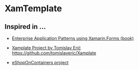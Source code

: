 ﻿# XamTemplate


## Inspired in ...

- [Enterprise Application Patterns using Xamarin.Forms (book)](https://dotnet.microsoft.com/download/thank-you/xamarin-ebook)

- [Xamplate Project by Tomislav Erić https://github.com/tomislaveric/Xamplate ](https://github.com/tomislaveric/Xamplate)

- [eShopOnContainers project](https://github.com/dotnet-architecture/eShopOnContainers)
